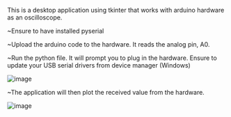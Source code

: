 This is a desktop application using tkinter that works with arduino hardware as an oscilloscope.

~Ensure to have installed pyserial

~Upload the arduino code to the hardware. It reads the analog pin, A0.

~Run the python file. It will prompt you to plug in the hardware. Ensure to update your USB serial drivers from device manager (Windows)
 
![image](https://user-images.githubusercontent.com/109515278/182999993-8358f298-8566-4be5-98be-4790920cbe85.png)

~The application will then plot the received value from the hardware.

![image](https://user-images.githubusercontent.com/109515278/183096893-6e9cff79-bb29-461b-9d5b-e928f4d6d699.png)




